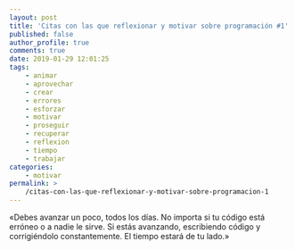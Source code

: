 ```yaml
---
layout: post
title: 'Citas con las que reflexionar y motivar sobre programación #1'
published: false
author_profile: true
comments: true
date: 2019-01-29 12:01:25
tags:
    - animar
    - aprovechar
    - crear
    - errores
    - esforzar
    - motivar
    - proseguir
    - recuperar
    - reflexion
    - tiempo
    - trabajar
categories:
    - motivar
permalink: >
    /citas-con-las-que-reflexionar-y-motivar-sobre-programacion-1
---
```


  &#171;Debes avanzar un poco, todos los días. No importa si tu código está erróneo o a nadie le sirve. Si estás avanzando, escribiendo código y corrigiéndolo constantemente. El tiempo estará de tu lado.&#187;
